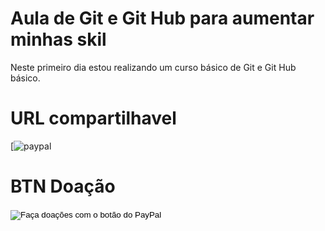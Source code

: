# Aula de Git e Git Hub para aumentar minhas skil

Neste primeiro dia estou realizando um curso básico de Git e Git Hub básico.

# URL compartilhavel

[![paypal](https://www.paypal.com/cgi-bin/webscr?cmd=_donations&business=P5AWZJPAZ7XXY&item_name=Ajude+o+Th%C3%A9l+a+encontrar+o+seu+caminho.+Quem+%C3%A9+o+Th%C3%A9l?+O+Th%C3%A9l+sou+eu.&currency_code=BRL&source=url)

# BTN Doação

<form action="https://www.paypal.com/cgi-bin/webscr" method="post" target="_top">
<input type="hidden" name="cmd" value="_donations" />
<input type="hidden" name="business" value="P5AWZJPAZ7XXY" />
<input type="hidden" name="item_name" value="Ajude o Thél a encontrar o seu caminho. Quem é o Thél? O Thél sou eu." />
<input type="hidden" name="currency_code" value="BRL" />
<input type="image" src="https://www.paypalobjects.com/pt_BR/BR/i/btn/btn_donateCC_LG.gif" border="0" name="submit" title="PayPal - The safer, easier way to pay online!" alt="Faça doações com o botão do PayPal" />
<img alt="" border="0" src="https://www.paypal.com/pt_BR/i/scr/pixel.gif" width="1" height="1" />
</form>